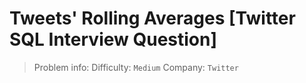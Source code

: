 # Tweets' Rolling Averages [Twitter SQL Interview Question]

> Problem info:
> Difficulty: `Medium`
> Company: `Twitter`

